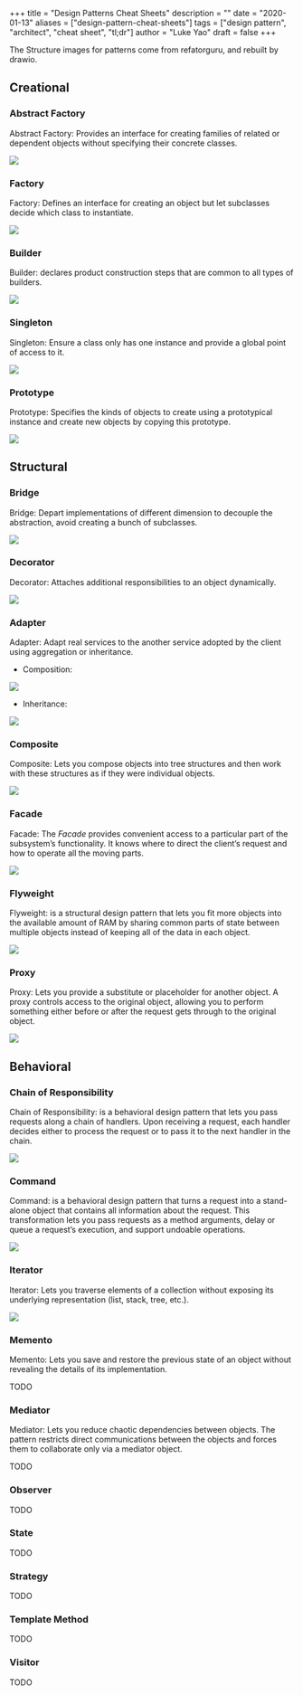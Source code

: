 +++
title = "Design Patterns Cheat Sheets"
description = ""
date = "2020-01-13"
aliases = ["design-pattern-cheat-sheets"]
tags = ["design pattern", "architect", "cheat sheet", "tl;dr"]
author = "Luke Yao"
draft = false
+++

The Structure images for patterns come from refatorguru, and rebuilt by drawio.

## Creational

### Abstract Factory

Abstract Factory: Provides an interface for creating families of related or dependent objects without specifying their concrete classes.

![](/image/AbcFactory.svg)

### Factory

Factory: Defines an interface for creating an object but let subclasses decide which class to instantiate.

![](/image/Factory.svg)

### Builder

Builder: declares product construction steps that are common to all types of builders.

![](/image/Builder.svg)

### Singleton

Singleton: Ensure a class only has one instance and provide a global point of access to it.

![](/image/Singleton.svg)

### Prototype

Prototype: Specifies the kinds of objects to create using a prototypical instance and create new objects by copying this prototype.

![](/image/Prototype.svg)

## Structural

### Bridge

Bridge: Depart implementations of different dimension to decouple the abstraction, avoid creating a bunch of subclasses.

![](/image/Bridge.svg)

### Decorator

Decorator: Attaches additional responsibilities to an object dynamically.

![](/image/Decorator.svg)

### Adapter

Adapter: Adapt real services to the another service adopted by the client using aggregation or inheritance.

- Composition:

![](/image/Adapter-Composition.svg)

- Inheritance:

![](/image/Adapter-Inheritance.svg)

### Composite

Composite: Lets you compose objects into tree structures and then work with these structures as if they were individual objects.

![](/image/Composite.svg)

### Facade

Facade: The *Facade* provides convenient access to a particular part of the subsystem’s functionality. It knows where to direct the client’s request and how to operate all the moving parts.

![](/image/Facade.svg)

### Flyweight

Flyweight: is a structural design pattern that lets you fit more objects into the available amount of RAM by sharing common parts of state between multiple objects instead of keeping all of the data in each object.

![](/image/Flyweight.svg)

### Proxy

Proxy: Lets you provide a substitute or placeholder for another object. A proxy controls access to the original object, allowing you to perform something either before or after the request gets through to the original object.

![](/image/Proxy.svg)

## Behavioral

### Chain of Responsibility

Chain of Responsibility: is a behavioral design pattern that lets you pass requests along a chain of handlers. Upon receiving a request, each handler decides either to process the request or to pass it to the next handler in the chain.

![](/image/Chain-of-Responsibility.svg)

### Command

Command: is a behavioral design pattern that turns a request into a stand-alone object that contains all information about the request. This transformation lets you pass requests as a method arguments, delay or queue a request’s execution, and support undoable operations.

![](/image/Command.svg)

### Iterator

Iterator: Lets you traverse elements of a collection without exposing its underlying representation (list, stack, tree, etc.). 

![](/image/Iterator.svg)

### Memento

Memento: Lets you save and restore the previous state of an object without revealing the details of its implementation.

TODO

### Mediator

Mediator: Lets you reduce chaotic dependencies between objects. The pattern restricts direct communications between the objects and forces them to collaborate only via a mediator object.

TODO

### Observer

TODO

### State

TODO

### Strategy

TODO

### Template Method

TODO

### Visitor

TODO
